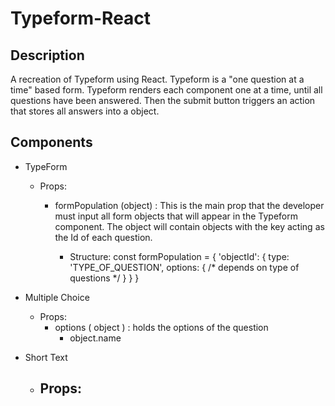 # Typeform-React

## Description

A recreation of Typeform using React. Typeform is a "one question at a time" based form. Typeform renders each component one at a time, until all questions have been answered. Then the submit button triggers an action that stores all answers into a object.

## Components

- TypeForm
    - Props:
        - formPopulation (object) : This is the main prop that the developer must input all form objects that will appear in the Typeform component. The object will contain objects with the key acting as the Id of each question.

            - Structure:
                const formPopulation = {
                    'objectId': {
                        type: 'TYPE_OF_QUESTION',
                        options: { /* depends on type of questions */ }
                    }
                }


- Multiple Choice
    - Props:
        - options ( object ) : holds the options of the question
            - object.name

- Short Text
    - Props:
        - 



